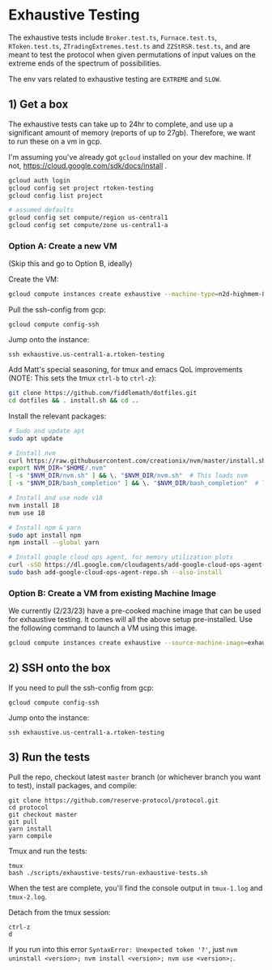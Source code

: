# Exhaustive Testing

The exhaustive tests include `Broker.test.ts`, `Furnace.test.ts`, `RToken.test.ts`, `ZTradingExtremes.test.ts` and `ZZStRSR.test.ts`, and are meant to test the protocol when given permutations of input values on the extreme ends of the spectrum of possibilities.

The env vars related to exhaustive testing are `EXTREME` and `SLOW`.

## 1) Get a box

The exhaustive tests can take up to 24hr to complete, and use up a significant amount of memory (reports of up to 27gb). Therefore, we want to run these on a vm in gcp.

I'm assuming you've already got `gcloud` installed on your dev machine. If not, https://cloud.google.com/sdk/docs/install .

```bash
gcloud auth login
gcloud config set project rtoken-testing
gcloud config list project

# assumed defaults
gcloud config set compute/region us-central1
gcloud config set compute/zone us-central1-a
```

### Option A: Create a new VM

(Skip this and go to Option B, ideally)

Create the VM:

```bash
gcloud compute instances create exhaustive --machine-type=n2d-highmem-8 --image-family=ubuntu-2204-lts --image-project=ubuntu-os-cloud
```

Pull the ssh-config from gcp:

```
gcloud compute config-ssh
```

Jump onto the instance:

```
ssh exhaustive.us-central1-a.rtoken-testing
```

Add Matt's special seasoning, for tmux and emacs QoL improvements (NOTE: This sets the tmux `ctrl-b` to `ctrl-z`):

```bash
git clone https://github.com/fiddlemath/dotfiles.git
cd dotfiles && . install.sh && cd ..
```

Install the relevant packages:

```bash
# Sudo and update apt
sudo apt update

# Install nvm
curl https://raw.githubusercontent.com/creationix/nvm/master/install.sh | bash
export NVM_DIR="$HOME/.nvm"
[ -s "$NVM_DIR/nvm.sh" ] && \. "$NVM_DIR/nvm.sh"  # This loads nvm
[ -s "$NVM_DIR/bash_completion" ] && \. "$NVM_DIR/bash_completion"  # This loads nvm bash_completion

# Install and use node v18
nvm install 18
nvm use 18

# Install npm & yarn
sudo apt install npm
npm install --global yarn

# Install google cloud ops agent, for memory utilization plots
curl -sSO https://dl.google.com/cloudagents/add-google-cloud-ops-agent-repo.sh
sudo bash add-google-cloud-ops-agent-repo.sh --also-install
```

### Option B: Create a VM from existing Machine Image

We currently (2/23/23) have a pre-cooked machine image that can be used for exhaustive testing. It comes will all the above setup pre-installed. Use the following command to launch a VM using this image.

```bash
gcloud compute instances create exhaustive --source-machine-image=exhaustive-box --zone=us-central1-a
```

## 2) SSH onto the box

If you need to pull the ssh-config from gcp:

```
gcloud compute config-ssh
```

Jump onto the instance:

```
ssh exhaustive.us-central1-a.rtoken-testing
```

## 3) Run the tests

Pull the repo, checkout latest `master` branch (or whichever branch you want to test), install packages, and compile:

```
git clone https://github.com/reserve-protocol/protocol.git
cd protocol
git checkout master
git pull
yarn install
yarn compile
```

Tmux and run the tests:

```
tmux
bash ./scripts/exhaustive-tests/run-exhaustive-tests.sh
```

When the test are complete, you'll find the console output in `tmux-1.log` and `tmux-2.log`.

Detach from the tmux session:

```
ctrl-z
d
```

If you run into this error `SyntaxError: Unexpected token '?'`, just `nvm uninstall <version>; nvm install <version>; nvm use <version>;`.
